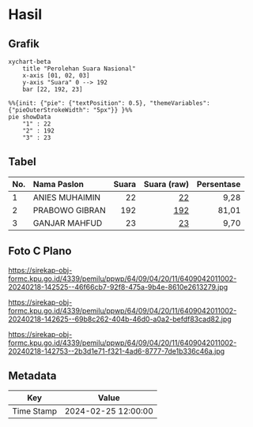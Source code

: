 # Hasil

## Grafik

```mermaid
xychart-beta
    title "Perolehan Suara Nasional"
    x-axis [01, 02, 03]
    y-axis "Suara" 0 --> 192
    bar [22, 192, 23]
```

```mermaid
%%{init: {"pie": {"textPosition": 0.5}, "themeVariables": {"pieOuterStrokeWidth": "5px"}} }%%
pie showData
    "1" : 22
    "2" : 192
    "3" : 23
```

## Tabel

| No. | Nama Paslon    | Suara | Suara (raw) | Persentase |
|:--- |:-------------- | -----:| -----------:| ----------:|
| 1   | ANIES MUHAIMIN | 22    | [22][p-1]   | 9,28       |
| 2   | PRABOWO GIBRAN | 192   | [192][p-2]  | 81,01      |
| 3   | GANJAR MAHFUD  | 23    | [23][p-3]   | 9,70       |


[p-1]: https://github.com/gigit-pemilu/pemilu-2024/blob/main/pilpres/hitung-suara/sub/64-kalimantan-timur/sub/09-penajam-paser-utara/sub/04-sepaku/sub/2011-suko-mulyo/sub/002-tps/sub/paslon-1.txt
[p-2]: https://github.com/gigit-pemilu/pemilu-2024/blob/main/pilpres/hitung-suara/sub/64-kalimantan-timur/sub/09-penajam-paser-utara/sub/04-sepaku/sub/2011-suko-mulyo/sub/002-tps/sub/paslon-2.txt
[p-3]: https://github.com/gigit-pemilu/pemilu-2024/blob/main/pilpres/hitung-suara/sub/64-kalimantan-timur/sub/09-penajam-paser-utara/sub/04-sepaku/sub/2011-suko-mulyo/sub/002-tps/sub/paslon-3.txt

## Foto C Plano

https://sirekap-obj-formc.kpu.go.id/4339/pemilu/ppwp/64/09/04/20/11/6409042011002-20240218-142525--46f66cb7-92f8-475a-9b4e-8610e2613279.jpg

https://sirekap-obj-formc.kpu.go.id/4339/pemilu/ppwp/64/09/04/20/11/6409042011002-20240218-142625--69b8c262-404b-46d0-a0a2-befdf83cad82.jpg

https://sirekap-obj-formc.kpu.go.id/4339/pemilu/ppwp/64/09/04/20/11/6409042011002-20240218-142753--2b3d1e71-f321-4ad6-8777-7de1b336c46a.jpg


## Metadata

| Key        | Value               |
| ---------- | ------------------- |
| Time Stamp | 2024-02-25 12:00:00 |



